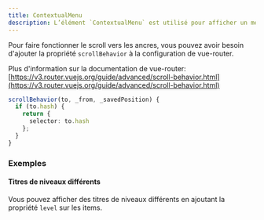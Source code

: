 ```yaml
---
title: ContextualMenu
description: L’élément `ContextualMenu` est utilisé pour afficher un menu avec une liste d’ancres pour la navigation.
---
```


<doc-tabs>

<doc-tab-item label="Utilisation">

<doc-example file="contextual-menu/usage"></doc-example>


<doc-alert type="info">

  Pour faire fonctionner le scroll vers les ancres, vous pouvez avoir besoin d'ajouter la propriété `scrollBehavior` à la configuration de vue-router.

  Plus d'information sur la documentation de vue-router:<br>
  [https://v3.router.vuejs.org/guide/advanced/scroll-behavior.html](https://v3.router.vuejs.org/guide/advanced/scroll-behavior.html)

</doc-alert>

```ts
scrollBehavior(to, _from, _savedPosition) {
  if (to.hash) {
    return {
      selector: to.hash
    };
  }
}
```

### Exemples

#### Titres de niveaux différents

Vous pouvez afficher des titres de niveaux différents en ajoutant la propriété `level` sur les items.

<doc-example file="contextual-menu/levels"></doc-example>

</doc-tab-item>

<doc-tab-item label="API">
<doc-api name="contextual-menu"></doc-api>
</doc-tab-item>

</doc-tabs>
